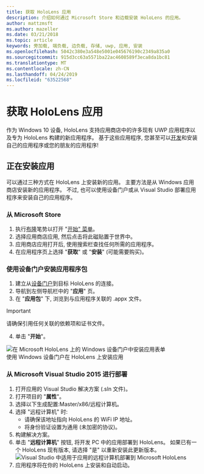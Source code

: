 ```yaml
---
title: 获取 HoloLens 应用
description: 介绍如何通过 Microsoft Store 和边载安装 HoloLens 的应用。
author: mattzmsft
ms.author: mazeller
ms.date: 03/21/2018
ms.topic: article
keywords: 旁加载, 端负载, 边负载, 存储, uwp, 应用, 安装
ms.openlocfilehash: 5042c380e3a548e5001e045676190c2349a835a0
ms.sourcegitcommit: 915d3cc63a5571ba22ac4608589f3eca8da1bc81
ms.translationtype: MT
ms.contentlocale: zh-CN
ms.lasthandoff: 04/24/2019
ms.locfileid: "63522568"
---
```

# <a name="get-apps-for-hololens"></a>获取 HoloLens 应用

作为 Windows 10 设备, HoloLens 支持应用商店中的许多现有 UWP 应用程序以及专为 HoloLens 构建的新应用程序。 基于这些应用程序, 您甚至可以[开发](development-overview.md)和安装自己的应用程序或您的朋友的应用程序!

## <a name="installing-apps"></a>正在安装应用

可以通过三种方式在 HoloLens 上安装新的应用。 主要方法是从 Windows 应用商店安装新的应用程序。 不过, 也可以使用设备门户或从 Visual Studio 部署应用程序来安装自己的应用程序。

### <a name="from-the-microsoft-store"></a>从 Microsoft Store
1. 执行[布隆](gestures.md#bloom)笔势以打开 "[开始" 菜单](navigating-the-windows-mixed-reality-home.md#start-menu)。
2. 选择应用商店应用, 然后点击将此磁贴置于世界中。
3. 应用商店应用打开后, 使用搜索栏查找任何所需的应用程序。
4. 在应用程序页上选择 "**获取**" 或 "**安装**" (可能需要购买)。

### <a name="installing-an-application-package-with-the-device-portal"></a>使用设备门户安装应用程序包
1. 建立从[设备门户](using-the-windows-device-portal.md)到目标 HoloLens 的连接。
2. 导航到左侧导航栏中的 "**应用**" 页。
3. 在 "**应用包**" 下, 浏览到与应用程序关联的 .appx 文件。
  >[!IMPORTANT]
  >请确保引用任何关联的依赖项和证书文件。

4. 单击 "**开始**"。

![在 Microsoft HoloLens 上的 Windows 设备门户中安装应用表单](images/deviceportal-appmanager.jpg)<br>
使用 Windows 设备门户在 HoloLens 上安装应用

### <a name="deploying-from-microsoft-visual-studio-2015"></a>从 Microsoft Visual Studio 2015 进行部署
1. 打开应用的 Visual Studio 解决方案 (.sln 文件)。
2. 打开项目的 "**属性**"。
3. 选择以下生成配置:Master/x86/远程计算机。
4. 选择 "远程计算机" 时:
   * 请确保该地址指向 HoloLens 的 WiFi IP 地址。
   * 将身份验证设置为通用 (未加密的协议)。
5. 构建解决方案。
6. 单击 "**远程计算机**" 按钮, 将开发 PC 中的应用部署到 HoloLens。 如果已有一个 HoloLens 现有版本, 请选择 "是" 以重新安装此更新版本。<br>
  ![Visual Studio 中适用于应用的远程计算机部署到 Microsoft HoloLens](images/vs2015-remotedeployment.jpg)<br>
7. 应用程序将在你的 HoloLens 上安装和自动启动。
